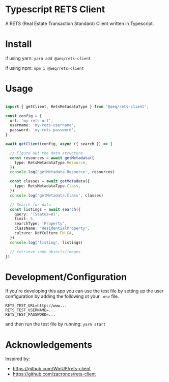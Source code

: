 # Typescript RETS Client

A RETS (Real Estate Transaction Standard) Client written in Typescript.

# Install

if using yarn: ```yarn add @aeq/rets-client```

if using npm: ```npm i @aeq/rets-client```

# Usage

```typescript

import { getClient, RetsMetadataType } from '@aeq/rets-client';

const config = {
  url: 'my-rets-url',
  username: 'my-rets-username',
  password: 'my-rets-password',
}

await getClient(config, async ({ search }) => {

  // Figure out the data structure
  const resources = await getMetadata({
    type: RetsMetadataType.Resource,
  })
  console.log('getMetadata.Resource', resources)

  const classes = await getMetadata({
    type: RetsMetadataType.Class,
  })
  console.log('getMetadata.Class', classes)

  // Search for data
  const listings = await search({
    query: '(Status=A)',
    limit: 5,
    searchType: 'Property',
    className: 'ResidentialProperty',
    culture: DdfCulture.EN_CA,
  })
  console.log('listing', listings)

  // retrieve some objects/images
})


```

# Development/Configuration

If you're developing this app you can use the test file by setting up the user configuration by adding the following ot your ```.env``` file.

```env
RETS_TEST_URL=http://www...
RETS_TEST_USERNAME=...
RETS_TEST_PASSWORD=...
```

and then run the test file by running: ```yarn start```

# Acknowledgements

Inspired by:

* <https://github.com/WinUP/rets-client>
* <https://github.com/zacronos/rets-client>
